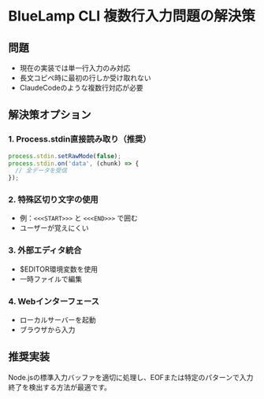 # BlueLamp CLI 複数行入力問題の解決策

## 問題
- 現在の実装では単一行入力のみ対応
- 長文コピペ時に最初の行しか受け取れない
- ClaudeCodeのような複数行対応が必要

## 解決策オプション

### 1. **Process.stdin直接読み取り（推奨）**
```javascript
process.stdin.setRawMode(false);
process.stdin.on('data', (chunk) => {
  // 全データを受信
});
```

### 2. **特殊区切り文字の使用**
- 例：`<<<START>>>` と `<<<END>>>` で囲む
- ユーザーが覚えにくい

### 3. **外部エディタ統合**
- $EDITOR環境変数を使用
- 一時ファイルで編集

### 4. **Webインターフェース**
- ローカルサーバーを起動
- ブラウザから入力

## 推奨実装
Node.jsの標準入力バッファを適切に処理し、EOFまたは特定のパターンで入力終了を検出する方法が最適です。